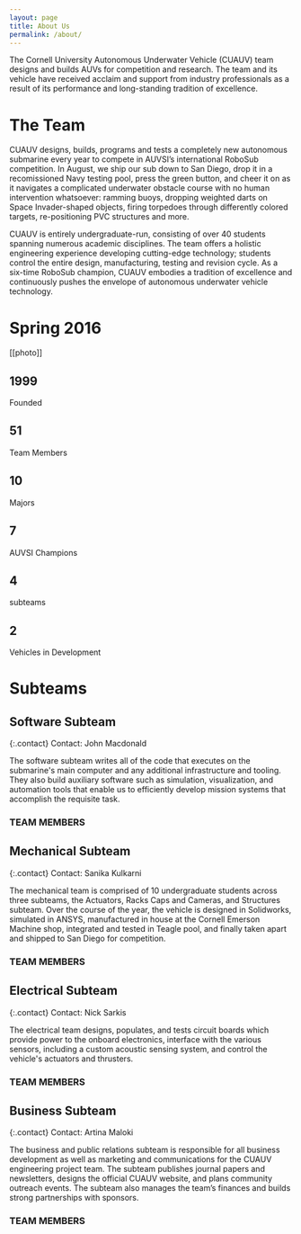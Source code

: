 ```yaml
---
layout: page
title: About Us
permalink: /about/
---
```


The Cornell University Autonomous Underwater Vehicle (CUAUV) team designs and
builds AUVs for competition and research. The team and its vehicle have received
acclaim and support from industry professionals as a result of its performance
and long-standing tradition of excellence.

# The Team

CUAUV designs, builds, programs and tests a completely new autonomous submarine
every year to compete in AUVSI’s international RoboSub competition. In August,
we ship our sub down to San Diego, drop it in a recomissioned Navy testing pool,
press the green button, and cheer it on as it navigates a complicated underwater
obstacle course with no human intervention whatsoever: ramming buoys, dropping
weighted darts on Space Invader-shaped objects, firing torpedoes through
differently colored targets, re-positioning PVC structures and more.

CUAUV is entirely undergraduate-run, consisting of over 40 students spanning
numerous academic disciplines. The team offers a holistic engineering experience
developing cutting-edge technology; students control the entire design,
manufacturing, testing and revision cycle. As a six-time RoboSub champion, CUAUV
embodies a tradition of excellence and continuously pushes the envelope of
autonomous underwater vehicle technology.

# Spring 2016

[[photo]]

## 1999
Founded

## 51
Team Members

## 10
Majors

## 7
AUVSI Champions

## 4
subteams

## 2
Vehicles in Development

# Subteams
## Software Subteam

{:.contact}
Contact: John Macdonald

The software subteam writes all of the code that executes on the submarine's
main computer and any additional infrastructure and tooling. They also build
auxiliary software such as simulation, visualization, and automation tools that
enable us to efficiently develop mission systems that accomplish the requisite
task.

### TEAM MEMBERS

## Mechanical Subteam

{:.contact}
Contact: Sanika Kulkarni

The mechanical team is comprised of 10 undergraduate students across three
subteams, the Actuators, Racks Caps and Cameras, and Structures subteam. Over
the course of the year, the vehicle is designed in Solidworks, simulated in
ANSYS, manufactured in house at the Cornell Emerson Machine shop, integrated and
tested in Teagle pool, and finally taken apart and shipped to San Diego for
competition.

### TEAM MEMBERS

## Electrical Subteam

{:.contact}
Contact: Nick Sarkis

The electrical team designs, populates, and tests circuit boards which provide
power to the onboard electronics, interface with the various sensors, including
a custom acoustic sensing system, and control the vehicle's actuators and
thrusters.

### TEAM MEMBERS

## Business Subteam

{:.contact}
Contact: Artina Maloki

The business and public relations subteam is responsible for all business
development as well as marketing and communications for the CUAUV engineering
project team. The subteam publishes journal papers and newsletters, designs the
official CUAUV website, and plans community outreach events. The subteam also
manages the team’s finances and builds strong partnerships with sponsors.

### TEAM MEMBERS
